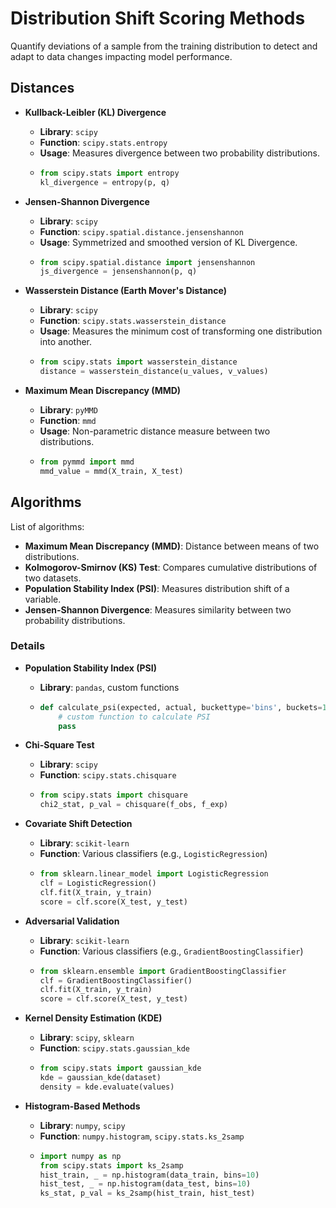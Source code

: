 # Distribution Shift Scoring Methods

Quantify deviations of a sample from the training distribution to detect and adapt to data changes impacting model performance.

## Distances

- **Kullback-Leibler (KL) Divergence**
  - **Library**: `scipy`
  - **Function**: `scipy.stats.entropy`
  - **Usage**: Measures divergence between two probability distributions.
  - ```python
    from scipy.stats import entropy
    kl_divergence = entropy(p, q)
    ```

- **Jensen-Shannon Divergence**
  - **Library**: `scipy`
  - **Function**: `scipy.spatial.distance.jensenshannon`
  - **Usage**: Symmetrized and smoothed version of KL Divergence.
  - ```python
    from scipy.spatial.distance import jensenshannon
    js_divergence = jensenshannon(p, q)
    ```

- **Wasserstein Distance (Earth Mover's Distance)**
  - **Library**: `scipy`
  - **Function**: `scipy.stats.wasserstein_distance`
  - **Usage**: Measures the minimum cost of transforming one distribution into another.
  - ```python
    from scipy.stats import wasserstein_distance
    distance = wasserstein_distance(u_values, v_values)
    ```

- **Maximum Mean Discrepancy (MMD)**
  - **Library**: `pyMMD`
  - **Function**: `mmd`
  - **Usage**: Non-parametric distance measure between two distributions.
  - ```python
    from pymmd import mmd
    mmd_value = mmd(X_train, X_test)
    ```

## Algorithms

List of algorithms:
- **Maximum Mean Discrepancy (MMD)**: Distance between means of two distributions.
- **Kolmogorov-Smirnov (KS) Test**: Compares cumulative distributions of two datasets.
- **Population Stability Index (PSI)**: Measures distribution shift of a variable.
- **Jensen-Shannon Divergence**: Measures similarity between two probability distributions.

### Details

- **Population Stability Index (PSI)**
  - **Library**: `pandas`, custom functions
  - ```python
    def calculate_psi(expected, actual, buckettype='bins', buckets=10, axis=0):
        # custom function to calculate PSI
        pass
    ```

- **Chi-Square Test**
  - **Library**: `scipy`
  - **Function**: `scipy.stats.chisquare`
  - ```python
    from scipy.stats import chisquare
    chi2_stat, p_val = chisquare(f_obs, f_exp)
    ```

- **Covariate Shift Detection**
  - **Library**: `scikit-learn`
  - **Function**: Various classifiers (e.g., `LogisticRegression`)
  - ```python
    from sklearn.linear_model import LogisticRegression
    clf = LogisticRegression()
    clf.fit(X_train, y_train)
    score = clf.score(X_test, y_test)
    ```

- **Adversarial Validation**
  - **Library**: `scikit-learn`
  - **Function**: Various classifiers (e.g., `GradientBoostingClassifier`)
  - ```python
    from sklearn.ensemble import GradientBoostingClassifier
    clf = GradientBoostingClassifier()
    clf.fit(X_train, y_train)
    score = clf.score(X_test, y_test)
    ```

- **Kernel Density Estimation (KDE)**
  - **Library**: `scipy`, `sklearn`
  - **Function**: `scipy.stats.gaussian_kde`
  - ```python
    from scipy.stats import gaussian_kde
    kde = gaussian_kde(dataset)
    density = kde.evaluate(values)
    ```

- **Histogram-Based Methods**
  - **Library**: `numpy`, `scipy`
  - **Function**: `numpy.histogram`, `scipy.stats.ks_2samp`
  - ```python
    import numpy as np
    from scipy.stats import ks_2samp
    hist_train, _ = np.histogram(data_train, bins=10)
    hist_test, _ = np.histogram(data_test, bins=10)
    ks_stat, p_val = ks_2samp(hist_train, hist_test)
    ```